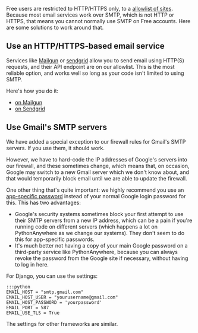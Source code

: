 <!--
.. title: SMTP for free users
.. slug: SMTPForFreeUsers
.. date: 2015-05-13 14:35:28 UTC+01:00
.. tags:
.. category:
.. link:
.. description:
.. type: text
-->

Free users are restricted to HTTP/HTTPS only, to a
[allowlist of sites](https://www.pythonanywhere.com/whitelist/). Because
most email services work over SMTP, which is not HTTP or HTTPS, that means you
cannot normally use SMTP on Free accounts.  Here are some solutions to work around
that.


## Use an HTTP/HTTPS-based email service

Services like [Mailgun](http://mailgun.com/) or
[sendgrid](https://sendgrid.com/) allow you to send email using HTTP(S)
requests, and their API endpoint are on our allowlist.  This is the most
reliable option, and works well so long as your code isn't limited to using
SMTP.

Here's how you do it:

  * [on Mailgun](https://documentation.mailgun.com/en/latest/quickstart-sending.html#how-to-start-sending-email)
  * [on Sendgrid](https://docs.sendgrid.com/api-reference/mail-send/mail-send)


## Use Gmail's SMTP servers

We have added a special exception to our firewall rules for Gmail's SMTP
servers. If you use them, it should work.

However, we have to hard-code the IP addresses of Google's servers into our
firewall, and these sometimes change, which means that, on occasion, Google may
switch to a new Gmail server which we don't know about, and that would
temporarily block email until we are able to update the firewall.

One other thing that's quite important: we highly recommend you use an
[app-specific password](/pages/GmailAppSpecificPasswords)
instead of your normal Google login password for this.  This has two advantages:

 * Google's security systems sometimes block your first attempt to use their SMTP servers from a new IP address, which can be a pain if you're running code on different servers (which happens a lot on PythonAnywhere as we change our systems).  They don't seem to do this for app-specific passwords.
 * It's much better not having a copy of your main Google password on a third-party service like PythonAnywhere, because you can always revoke the password from the Google site if necessary, without having to log in here.

For Django, you can use the settings:

    :::python
    EMAIL_HOST = "smtp.gmail.com"
    EMAIL_HOST_USER = "yourusername@gmail.com"
    EMAIL_HOST_PASSWORD = 'yourpassword'
    EMAIL_PORT = 587
    EMAIL_USE_TLS = True

The settings for other frameworks are similar.

